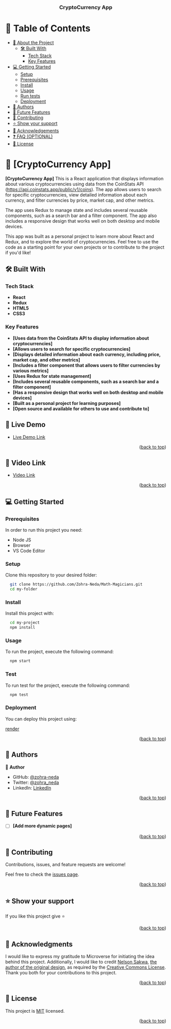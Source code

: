 <a name="readme-top"></a>

<!--
HOW TO USE:
This is an example of how you may give instructions on setting up your project locally.

Modify this file to match your project and remove sections that don't apply.

REQUIRED SECTIONS:
- Table of Contents
- About the Project
  - Built With
  - Live Demo
- Getting Started
- Authors
- Future Features
- Contributing
- Show your support
- Acknowledgements
- License

OPTIONAL SECTIONS:
- FAQ

After you're finished please remove all the comments and instructions!
-->

<div align="center">
  <!-- You are encouraged to replace this logo with your own! Otherwise you can also remove it. -->
  <br/>

  <h3><b>CryptoCurrency App</b></h3>

</div>

<!-- TABLE OF CONTENTS -->

# 📗 Table of Contents

- [📖 About the Project](#about-project)
  - [🛠 Built With](#built-with)
    - [Tech Stack](#tech-stack)
    - [Key Features](#key-features)
- [💻 Getting Started](#getting-started)
  - [Setup](#setup)
  - [Prerequisites](#prerequisites)
  - [Install](#install)
  - [Usage](#usage)
  - [Run tests](#run-tests)
  - [Deployment](#deployment)
- [👥 Authors](#authors)
- [🔭 Future Features](#future-features)
- [🤝 Contributing](#contributing)
- [⭐️ Show your support](#support)
- [🙏 Acknowledgements](#acknowledgements)
- [❓ FAQ (OPTIONAL)](#faq)
- [📝 License](#license)

<!-- PROJECT DESCRIPTION -->

# 📖 [CryptoCurrency App] <a name="about-project"></a>

**[CryptoCurrency App]** This is a React application that displays information about various cryptocurrencies using data from the CoinStats API (https://api.coinstats.app/public/v1/coins). The app allows users to search for specific cryptocurrencies, view detailed information about each currency, and filter currencies by price, market cap, and other metrics.

The app uses Redux to manage state and includes several reusable components, such as a search bar and a filter component. The app also includes a responsive design that works well on both desktop and mobile devices.

This app was built as a personal project to learn more about React and Redux, and to explore the world of cryptocurrencies. Feel free to use the code as a starting point for your own projects or to contribute to the project if you'd like!

## 🛠 Built With <a name="built-with"></a>
### Tech Stack <a name="tech-stack"></a>

- **React**
- **Redux**
- **HTML5**
- **CSS3**

<!-- Features -->

### Key Features <a name="key-features"></a>

- **[Uses data from the CoinStats API to display information about cryptocurrencies]**
- **[Allows users to search for specific cryptocurrencies]**
- **[Displays detailed information about each currency, including price, market cap, and other metrics]**
- **[Includes a filter component that allows users to filter currencies by various metrics]**
- **[Uses Redux for state management]**
- **[Includes several reusable components, such as a search bar and a filter component]**
- **[Has a responsive design that works well on both desktop and mobile devices]**
- **[Built as a personal project for learning purposes]**
- **[Open source and available for others to use and contribute to]**


<!-- LIVE DEMO -->
## 🚀 Live Demo <a name="live-demo"></a>

- [Live Demo Link](https://metrics-web-app-zn.onrender.com)

<p align="right">(<a href="#readme-top">back to top</a>)</p>

<!-- GETTING STARTED -->

<!-- LIVE DEMO -->
## 🚀 Video Link <a name="video-link"></a>

- [Video Link](https://www.loom.com/share/0cae99f17266447dbdf228a4f768dcab?sid=400d7243-f32e-4b0d-a41c-7d8b9e8cce68)

<p align="right">(<a href="#readme-top">back to top</a>)</p>

<!-- GETTING STARTED -->

## 💻 Getting Started <a name="getting-started"></a>

### Prerequisites

In order to run this project you need:

- Node JS
- Browser
- VS Code Editor

### Setup

Clone this repository to your desired folder:

```sh
  git clone https://github.com/Zohra-Neda/Math-Magicians.git
  cd my-folder
```

### Install

Install this project with:

```sh
  cd my-project
  npm install
```


### Usage

To run the project, execute the following command:

```sh
  npm start
```


### Test

To run test for the project, execute the following command:

```sh
  npm test
```

### Deployment

You can deploy this project using:

<a href="https://render.com">render</a>

<p align="right">(<a href="#readme-top">back to top</a>)</p>

<!-- AUTHORS -->

## 👥 Authors <a name="authors"></a>


👤 **Author**

- GitHub: [@zohra-neda](https://github.com/zohra-neda)
- Twitter: [@zohra_neda](https://twitter.com/zohra_neda)
- LinkedIn: [LinkedIn](https://www.linkedin.com/in/zohra-neda-/)


<p align="right">(<a href="#readme-top">back to top</a>)</p>

<!-- FUTURE FEATURES -->

## 🔭 Future Features <a name="future-features"></a>


- [ ] **[Add more dynamic pages]**

<p align="right">(<a href="#readme-top">back to top</a>)</p>

<!-- CONTRIBUTING -->

## 🤝 Contributing <a name="contributing"></a>

Contributions, issues, and feature requests are welcome!

Feel free to check the [issues page](../../issues/).

<p align="right">(<a href="#readme-top">back to top</a>)</p>

<!-- SUPPORT -->

## ⭐️ Show your support <a name="support"></a>


If you like this project give ⭐️

<p align="right">(<a href="#readme-top">back to top</a>)</p>

<!-- ACKNOWLEDGEMENTS -->

## 🙏 Acknowledgments <a name="acknowledgements"></a>

I would like to express my gratitude to Microverse for initiating the idea behind this project. Additionally, I would like to credit [Nelson Sakwa](https://www.behance.net/sakwadesignstudio), [the author of the original design](https://www.behance.net/gallery/31579789/Ballhead-App-(Free-PSDs)), as required by the [Creative Commons License](https://creativecommons.org/licenses/). Thank you both for your contributions to this project.

<p align="right">(<a href="#readme-top">back to top</a>)</p>

<!-- LICENSE -->

## 📝 License <a name="license"></a>

This project is [MIT](./LICENSE) licensed.

<p align="right">(<a href="#readme-top">back to top</a>)</p>
